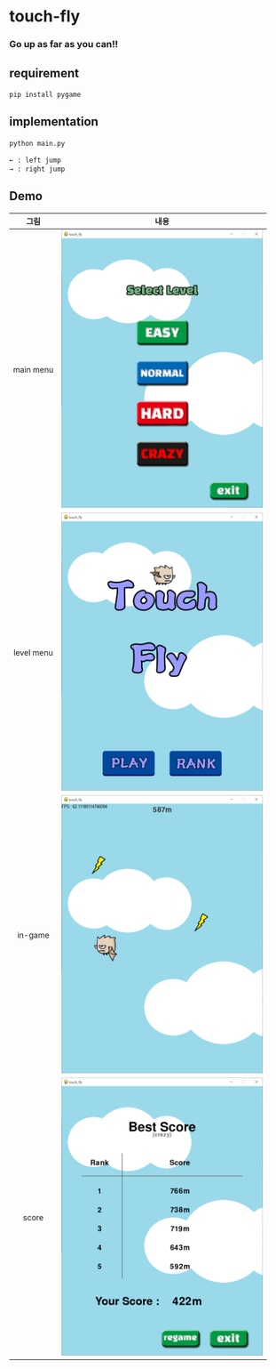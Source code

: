 # touch-fly

### Go up as far as you can!!

## requirement

```
pip install pygame
```

## implementation
```
python main.py
```
```
← : left jump
→ : right jump
```

## Demo

|그림|내용|
|:---:|:---:|
|main menu| <img src="images/screen_shot/2.png" height = "500"/>|
| level menu  | <img src="images/screen_shot/1.png" height = "500"/>|
| in-game |<img src="images/screen_shot/3.png" height = "500"/>|
|score |  <img src="images/screen_shot/4.png" height = "500"/>|

